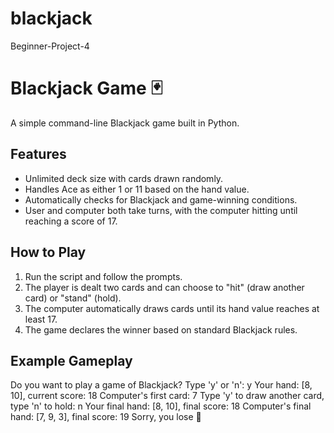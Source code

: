 # blackjack
Beginner-Project-4

# Blackjack Game 🃏

A simple command-line Blackjack game built in Python.

## Features

- Unlimited deck size with cards drawn randomly.
- Handles Ace as either 1 or 11 based on the hand value.
- Automatically checks for Blackjack and game-winning conditions.
- User and computer both take turns, with the computer hitting until reaching a score of 17.

## How to Play

1. Run the script and follow the prompts.
2. The player is dealt two cards and can choose to "hit" (draw another card) or "stand" (hold).
3. The computer automatically draws cards until its hand value reaches at least 17.
4. The game declares the winner based on standard Blackjack rules.

## Example Gameplay

Do you want to play a game of Blackjack? Type 'y' or 'n': y
Your hand: [8, 10], current score: 18
Computer's first card: 7
Type 'y' to draw another card, type 'n' to hold: n
Your final hand: [8, 10], final score: 18
Computer's final hand: [7, 9, 3], final score: 19
Sorry, you lose 😤
